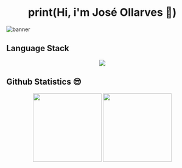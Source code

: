 <html>
  <body>
    <h1 align="center">print(Hi, i'm José Ollarves 🐍)</h1>
    <img alt="banner" src="https://github.com/joseollarves/joseollarves/assets/107653281/dabad1b3-3986-4d7f-8a63-e80e45517e68"/>
  </body>
</html>


## Language Stack

<html>
  <body>
    <p align="center">
      <a href="https://skillicons.dev">
        <img src="https://skillicons.dev/icons?i=py,flask,html,css,tailwind,js,ts,nodejs,express,vue,nuxtjs,php,laravel,vite,mysql,postgres,prisma,supabase,vercel,gcp,vscode,vim,neovim,git,github,)](https://skillicons.dev" />
      </a>
    </p>
  </body>
</html>

## Github Statistics 😎
<html>
  <body>
    <p align="center">
      <img height="180em" src="https://github-readme-stats.vercel.app/api?username=joseollarves&show_icons=true&theme=github_dark"/>
      <img height="180em" src="https://github-readme-stats.vercel.app/api/top-langs/?username=joseollarves&theme=github_dark"/>
    </p>
  </body>
</html>

